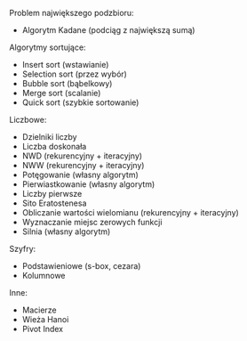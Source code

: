 Problem największego podzbioru:
- Algorytm Kadane (podciąg z największą sumą)

Algorytmy sortujące:
- Insert sort (wstawianie)
- Selection sort (przez wybór)
- Bubble sort (bąbelkowy)
- Merge sort (scalanie)
- Quick sort (szybkie sortowanie)

Liczbowe:
- Dzielniki liczby
- Liczba doskonała
- NWD (rekurencyjny + iteracyjny)
- NWW (rekurencyjny + iteracyjny)
- Potęgowanie (własny algorytm)
- Pierwiastkowanie (własny algorytm)
- Liczby pierwsze
- Sito Eratostenesa
- Obliczanie wartości wielomianu (rekurencyjny + iteracyjny)
- Wyznaczanie miejsc zerowych funkcji
- Silnia (własny algorytm)

Szyfry:
- Podstawieniowe (s-box, cezara)
- Kolumnowe

Inne:
- Macierze
- Wieża Hanoi
- Pivot Index